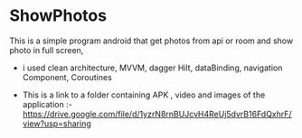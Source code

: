 # ShowPhotos

 This is a simple program android that get photos from api or room and show photo in full screen,
 - i used clean architecture, MVVM, dagger Hilt, dataBinding, navigation Component, Coroutines 
 
 - This is a link to a folder containing APK , video and images of the application :-  
    https://drive.google.com/file/d/1yzrN8rnBUJcvH4ReUj5dvrB16FdQxhrF/view?usp=sharing
